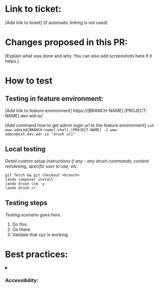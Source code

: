 # Link to ticket: 

[Add link to ticket] (if automatic linking is not used)

# Changes proposed in this PR:

[Explain what was done and why. You can also add screenshots here if it helps.]

# How to test

## Testing in feature environment:

[Add link to feature environment]
https://[BRANCH-NAME].[PROJECT-NAME].dev.wdr.io/

[Add command how to get admin login url to the feature environment]
`ssh www-admin@[BRANCH-name]-shell.[PROJECT-NAME] -J www-admin@ssh.dev.wdr.io "drush uli"`

## Local testing

_Detail custom setup instructions if any - any drush commands, content reindexing, specific user to use, etc._

    git fetch && git checkout <branch>
    lando composer install
    lando drush cim -y
    lando drush cr

## Testing steps

_Testing scenario goes here._

1. Do this.
2. Go there.
3. Validate that xyz is working.

# Best practices:

<details>
<summary><h3>Accessibility:</h3></summary>
<p>
This project must support WCAG accessibility level AA <em>(edit this according to the requirements of your project)</em>. To ensure this standard is met, remember to:

- Perform automated checks using a tool such as Wave or SiteImprove.
- Test keyboard navigation: are all parts of the UI navigable using only the keyboard? Is the tab order logical? Can popups, menus etc be dismissed with the escape key?
- Test responsiveness, scaling and text reflow.
- Make sure no accessibility issues exist on either desktop or mobile views.
- If you have time, test with a screen reader such as VoiceOver (macOS), NVDA (Windows), or Orca (Linux).

Use the [Accessibility Testing Cheat Sheet](https://intra.wunder.io/info/accessibility-group/accessibility-testing-cheat-sheet) for information on how to run these tests.

</p>
</details>
